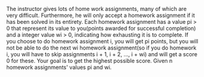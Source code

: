 The instructor gives lots of home work assignments, many of which are very difficult. Furthermore, he will only accept a homework assignment if it has been solved in its entirety. Each homework assignment has a value pi > 0 that represent its value to you(points awarded for successful completion) and a integer value wi > 0, indicating how exhausting it is to complete. If you choose to do homework assignment i, you will get pi points, but you will not be able to do the next wi homework assignment(so if you do homework i, you will have to skip assignments i + 1, i + 2, ..., i + wi) and will get a score 0 for these. Your goal is to get the highest possible score. Given n homework assignments' values pi and wi. 